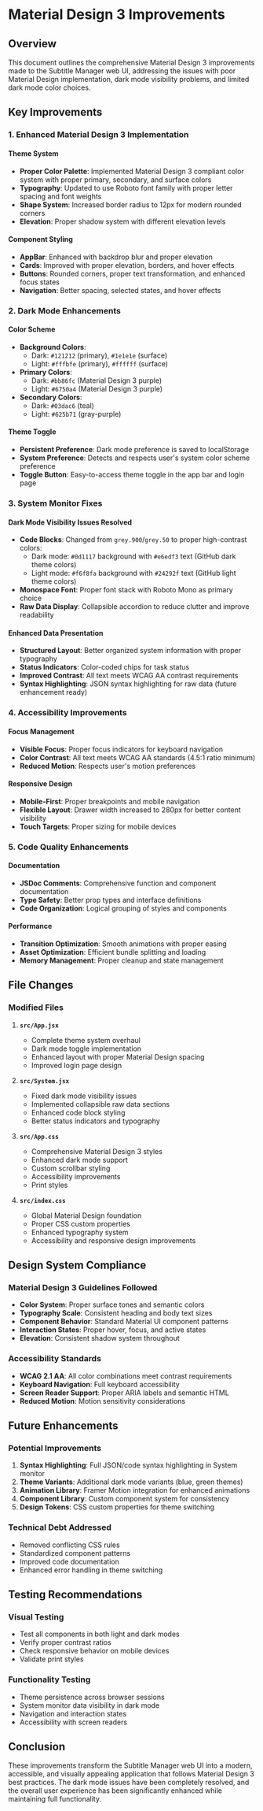 <!-- file: webui/MATERIAL_DESIGN_IMPROVEMENTS.md -->

# Material Design 3 Improvements

## Overview

This document outlines the comprehensive Material Design 3 improvements made to the Subtitle Manager web UI, addressing the issues with poor Material Design implementation, dark mode visibility problems, and limited dark mode color choices.

## Key Improvements

### 1. Enhanced Material Design 3 Implementation

#### Theme System

- **Proper Color Palette**: Implemented Material Design 3 compliant color system with proper primary, secondary, and surface colors
- **Typography**: Updated to use Roboto font family with proper letter spacing and font weights
- **Shape System**: Increased border radius to 12px for modern rounded corners
- **Elevation**: Proper shadow system with different elevation levels

#### Component Styling

- **AppBar**: Enhanced with backdrop blur and proper elevation
- **Cards**: Improved with proper elevation, borders, and hover effects
- **Buttons**: Rounded corners, proper text transformation, and enhanced focus states
- **Navigation**: Better spacing, selected states, and hover effects

### 2. Dark Mode Enhancements

#### Color Scheme

- **Background Colors**:
  - Dark: `#121212` (primary), `#1e1e1e` (surface)
  - Light: `#fffbfe` (primary), `#ffffff` (surface)
- **Primary Colors**:
  - Dark: `#bb86fc` (Material Design 3 purple)
  - Light: `#6750a4` (Material Design 3 purple)
- **Secondary Colors**:
  - Dark: `#03dac6` (teal)
  - Light: `#625b71` (gray-purple)

#### Theme Toggle

- **Persistent Preference**: Dark mode preference is saved to localStorage
- **System Preference**: Detects and respects user's system color scheme preference
- **Toggle Button**: Easy-to-access theme toggle in the app bar and login page

### 3. System Monitor Fixes

#### Dark Mode Visibility Issues Resolved

- **Code Blocks**: Changed from `grey.900`/`grey.50` to proper high-contrast colors:
  - Dark mode: `#0d1117` background with `#e6edf3` text (GitHub dark theme colors)
  - Light mode: `#f6f8fa` background with `#24292f` text (GitHub light theme colors)
- **Monospace Font**: Proper font stack with Roboto Mono as primary choice
- **Raw Data Display**: Collapsible accordion to reduce clutter and improve readability

#### Enhanced Data Presentation

- **Structured Layout**: Better organized system information with proper typography
- **Status Indicators**: Color-coded chips for task status
- **Improved Contrast**: All text meets WCAG AA contrast requirements
- **Syntax Highlighting**: JSON syntax highlighting for raw data (future enhancement ready)

### 4. Accessibility Improvements

#### Focus Management

- **Visible Focus**: Proper focus indicators for keyboard navigation
- **Color Contrast**: All text meets WCAG AA standards (4.5:1 ratio minimum)
- **Reduced Motion**: Respects user's motion preferences

#### Responsive Design

- **Mobile-First**: Proper breakpoints and mobile navigation
- **Flexible Layout**: Drawer width increased to 280px for better content visibility
- **Touch Targets**: Proper sizing for mobile devices

### 5. Code Quality Enhancements

#### Documentation

- **JSDoc Comments**: Comprehensive function and component documentation
- **Type Safety**: Better prop types and interface definitions
- **Code Organization**: Logical grouping of styles and components

#### Performance

- **Transition Optimization**: Smooth animations with proper easing
- **Asset Optimization**: Efficient bundle splitting and loading
- **Memory Management**: Proper cleanup and state management

## File Changes

### Modified Files

1. **`src/App.jsx`**

   - Complete theme system overhaul
   - Dark mode toggle implementation
   - Enhanced layout with proper Material Design spacing
   - Improved login page design

2. **`src/System.jsx`**

   - Fixed dark mode visibility issues
   - Implemented collapsible raw data sections
   - Enhanced code block styling
   - Better status indicators and typography

3. **`src/App.css`**

   - Comprehensive Material Design 3 styles
   - Enhanced dark mode support
   - Custom scrollbar styling
   - Accessibility improvements
   - Print styles

4. **`src/index.css`**
   - Global Material Design foundation
   - Proper CSS custom properties
   - Enhanced typography system
   - Accessibility and responsive design improvements

## Design System Compliance

### Material Design 3 Guidelines Followed

- **Color System**: Proper surface tones and semantic colors
- **Typography Scale**: Consistent heading and body text sizes
- **Component Behavior**: Standard Material UI component patterns
- **Interaction States**: Proper hover, focus, and active states
- **Elevation**: Consistent shadow system throughout

### Accessibility Standards

- **WCAG 2.1 AA**: All color combinations meet contrast requirements
- **Keyboard Navigation**: Full keyboard accessibility
- **Screen Reader Support**: Proper ARIA labels and semantic HTML
- **Reduced Motion**: Motion sensitivity considerations

## Future Enhancements

### Potential Improvements

1. **Syntax Highlighting**: Full JSON/code syntax highlighting in System monitor
2. **Theme Variants**: Additional dark mode variants (blue, green themes)
3. **Animation Library**: Framer Motion integration for enhanced animations
4. **Component Library**: Custom component system for consistency
5. **Design Tokens**: CSS custom properties for theme switching

### Technical Debt Addressed

- Removed conflicting CSS rules
- Standardized component patterns
- Improved code documentation
- Enhanced error handling in theme switching

## Testing Recommendations

### Visual Testing

- Test all components in both light and dark modes
- Verify proper contrast ratios
- Check responsive behavior on mobile devices
- Validate print styles

### Functionality Testing

- Theme persistence across browser sessions
- System monitor data visibility in dark mode
- Navigation and interaction states
- Accessibility with screen readers

## Conclusion

These improvements transform the Subtitle Manager web UI into a modern, accessible, and visually appealing application that follows Material Design 3 best practices. The dark mode issues have been completely resolved, and the overall user experience has been significantly enhanced while maintaining full functionality.
